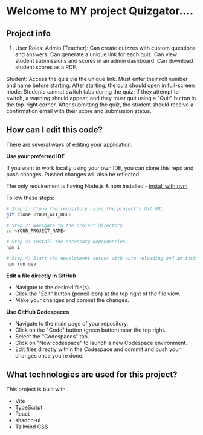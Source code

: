# Welcome to MY  project Quizgator....

## Project info
1. User Roles:
Admin (Teacher):
Can create quizzes with custom questions and answers.
Can generate a unique link for each quiz.
Can view student submissions and scores in an admin dashboard.
Can download student scores as a PDF.

Student:
Access the quiz via the unique link.
Must enter their roll number and name before starting.
After starting, the quiz should open in full-screen mode.
Students cannot switch tabs during the quiz; if they attempt to switch, a warning should appear, and they must quit using a "Quit" button in the top-right corner.
After submitting the quiz, the student should receive a confirmation email with their score and submission status.

## How can I edit this code?

There are several ways of editing your application.

**Use your preferred IDE**

If you want to work locally using your own IDE, you can clone this repo and push changes. Pushed changes will also be reflected.

The only requirement is having Node.js & npm installed - [install with nvm](https://github.com/nvm-sh/nvm#installing-and-updating)

Follow these steps:

```sh
# Step 1: Clone the repository using the project's Git URL.
git clone <YOUR_GIT_URL>

# Step 2: Navigate to the project directory.
cd <YOUR_PROJECT_NAME>

# Step 3: Install the necessary dependencies.
npm i

# Step 4: Start the development server with auto-reloading and an instant preview.
npm run dev
```

**Edit a file directly in GitHub**

- Navigate to the desired file(s).
- Click the "Edit" button (pencil icon) at the top right of the file view.
- Make your changes and commit the changes.

**Use GitHub Codespaces**

- Navigate to the main page of your repository.
- Click on the "Code" button (green button) near the top right.
- Select the "Codespaces" tab.
- Click on "New codespace" to launch a new Codespace environment.
- Edit files directly within the Codespace and commit and push your changes once you're done.

## What technologies are used for this project?

This project is built with .

- Vite
- TypeScript
- React
- shadcn-ui
- Tailwind CSS







